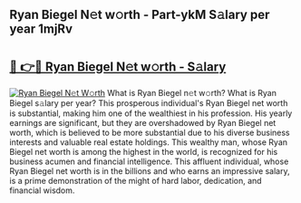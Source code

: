 ## Ryan Biegel N𝚎t w𝚘rth - Part-ykM S𝚊lary per year 1mjRv

# <h2><a href="http://gc50kfb.nevu.top/?p=Ryan+Biegel">🔗 👉🔴 Ryan Biegel N𝚎t w𝚘rth - S𝚊lary</a></h2>

[![Ryan Biegel N𝚎t W𝚘rth](https://i.imgur.com/Oavwk0R.jpeg)](http://gc50kfb.nevu.top/?p=Ryan+Biegel)
What is Ryan Biegel n𝚎t w𝚘rth? What is Ryan Biegel s𝚊lary per year?
This prosperous individual's Ryan Biegel net worth is substantial, making him one of the wealthiest in his profession. His yearly earnings are significant, but they are overshadowed by Ryan Biegel net worth, which is believed to be more substantial due to his diverse business interests and valuable real estate holdings. This wealthy man, whose Ryan Biegel net worth is among the highest in the world, is recognized for his business acumen and financial intelligence. This affluent individual, whose Ryan Biegel net worth is in the billions and who earns an impressive salary, is a prime demonstration of the might of hard labor, dedication, and financial wisdom.
